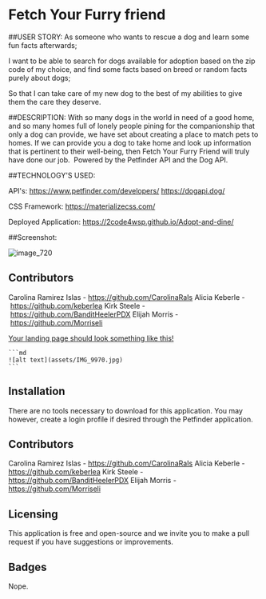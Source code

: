 # Fetch Your Furry friend

##USER STORY:
As someone who wants to rescue a dog and learn some fun facts afterwards;

I want to be able to search for dogs available for adoption based on the zip code of my choice, and find some facts based on breed or random facts purely about dogs;

So that I can take care of my new dog to the best of my abilities to give them the care they deserve.


##DESCRIPTION:
With so many dogs in the world in need of a good home, and so many homes full of lonely people pining for the companionship that only a dog can provide, we have set about creating a place to match pets to homes. If we can provide you a dog to take home and look up information that is pertinent to their well-being, then Fetch Your Furry Friend will truly have done our job.  Powered by the Petfinder API and the Dog API.


##TECHNOLOGY'S USED:

API's:
https://www.petfinder.com/developers/
https://dogapi.dog/

CSS Framework:
https://materializecss.com/

Deployed Application:
https://2code4wsp.github.io/Adopt-and-dine/

##Screenshot:

![image_720](https://user-images.githubusercontent.com/118331058/225170825-007e419b-792e-4c59-9a1c-d04557425962.png)


## Contributors
Carolina Ramirez Islas - https://github.com/CarolinaRaIs
Alicia Keberle - https://github.com/keberlea
Kirk Steele - https://github.com/BanditHeelerPDX
Elijah Morris - https://github.com/Morriseli








[Your landing page should look something like this!](screenshot.png)

    ```md
    ![alt text](assets/IMG_9970.jpg)
    ```

## Installation
There are no tools necessary to download for this application. You may however, create a login profile if desired through the Petfinder application.

## Contributors
Carolina Ramirez Islas - https://github.com/CarolinaRaIs
Alicia Keberle - https://github.com/keberlea
Kirk Steele - https://github.com/BanditHeelerPDX
Elijah Morris - https://github.com/Morriseli

## Licensing

This application is free and open-source and we invite you to make a pull request if you have suggestions or improvements.

## Badges

Nope.


